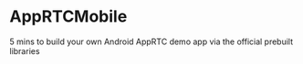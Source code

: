 # AppRTCMobile
5 mins to build your own Android AppRTC demo app via the official prebuilt libraries
